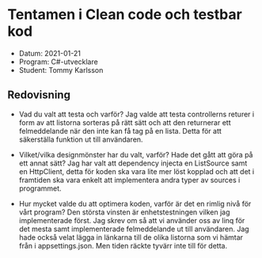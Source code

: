 # Tentamen i Clean code och testbar kod

- Datum: 2021-01-21
- Program: C#-utvecklare
- Student: Tommy Karlsson

## Redovisning

- Vad du valt att testa och varför?
Jag valde att testa controllerns returer i form av att listorna sorteras på rätt sätt och att den returnerar ett felmeddelande när den inte kan få tag på en lista.
Detta för att säkerställa funktion ut till användaren.

- Vilket/vilka designmönster har du valt, varför? Hade det gått att göra på ett annat sätt?
Jag har valt att dependency injecta en ListSource samt en HttpClient, detta för koden ska vara lite mer löst kopplad och att det i framtiden ska vara enkelt att implementera andra typer av sources i programmet.

- Hur mycket valde du att optimera koden, varför är det en rimlig nivå för vårt program?
Den största vinsten är enhetstestningen vilken jag implementerade först.
Jag skrev om så att vi använder oss av linq för det mesta samt implementerade felmeddelande ut till användaren. 
Jag hade också velat lägga in länkarna till de olika listorna som vi hämtar från i appsettings.json. Men tiden räckte tyvärr inte till för detta.
